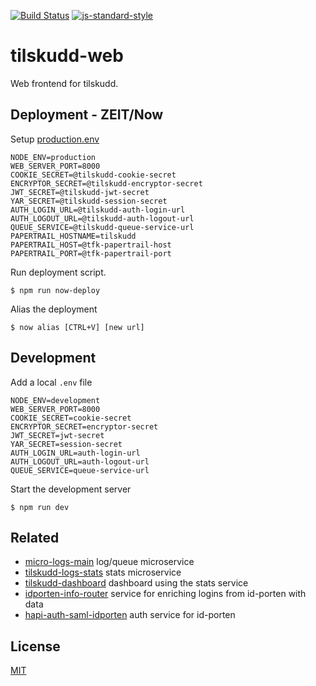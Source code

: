 [![Build Status](https://travis-ci.org/telemark/tilskudd-web.svg?branch=master)](https://travis-ci.org/telemark/tilskudd-web)
[![js-standard-style](https://img.shields.io/badge/code%20style-standard-brightgreen.svg?style=flat)](https://github.com/feross/standard)

# tilskudd-web

Web frontend for tilskudd.

## Deployment - ZEIT/Now

Setup [production.env](production.env)

```
NODE_ENV=production
WEB_SERVER_PORT=8000
COOKIE_SECRET=@tilskudd-cookie-secret
ENCRYPTOR_SECRET=@tilskudd-encryptor-secret
JWT_SECRET=@tilskudd-jwt-secret
YAR_SECRET=@tilskudd-session-secret
AUTH_LOGIN_URL=@tilskudd-auth-login-url
AUTH_LOGOUT_URL=@tilskudd-auth-logout-url
QUEUE_SERVICE=@tilskudd-queue-service-url
PAPERTRAIL_HOSTNAME=tilskudd
PAPERTRAIL_HOST=@tfk-papertrail-host
PAPERTRAIL_PORT=@tfk-papertrail-port
```

Run deployment script.

```
$ npm run now-deploy
```

Alias the deployment

```
$ now alias [CTRL+V] [new url]
```

## Development

Add a local `.env` file

```
NODE_ENV=development
WEB_SERVER_PORT=8000
COOKIE_SECRET=cookie-secret
ENCRYPTOR_SECRET=encryptor-secret
JWT_SECRET=jwt-secret
YAR_SECRET=session-secret
AUTH_LOGIN_URL=auth-login-url
AUTH_LOGOUT_URL=auth-logout-url
QUEUE_SERVICE=queue-service-url
```

Start the development server

```
$ npm run dev
```

## Related
- [micro-logs-main](https://github.com/telemark/micro-logs-main) log/queue microservice
- [tilskudd-logs-stats](https://github.com/telemark/tilskudd-logs-stats) stats microservice
- [tilskudd-dashboard](https://github.com/telemark/tilskudd-dashboard) dashboard using the stats service
- [idporten-info-router](https://github.com/telemark) service for enriching logins from id-porten with data
- [hapi-auth-saml-idporten](https://github.com/telemark/hapi-auth-saml-idporten) auth service for id-porten

## License

[MIT](LICENSE)

